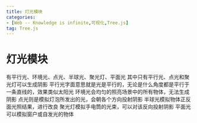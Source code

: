 ```yaml
---
title: 灯光模块
categories: 
- [Web -- Knowledge is infinite,可视化,Tree.js]
tag: Tree.js
---
```

# 灯光模块
有平行光、环境光、点光、半球光、聚光灯、平面光
其中只有平行光、点光和聚光灯可以生成阴影
平行光字面意思就是光是平行的，无论是什么角度都是平行于一条直线的，效果类似太阳光
环境光会均匀的照亮场景中的所有物体，无法生成阴影
点光则是模拟灯泡所发出的光，会朝各个方向投射阴影
半球光模拟物体正反面光照结果，进行改良
聚光灯模拟手电筒的光束，可以对该反向投射阴影
平面光可以模拟窗户或自发光的物体
